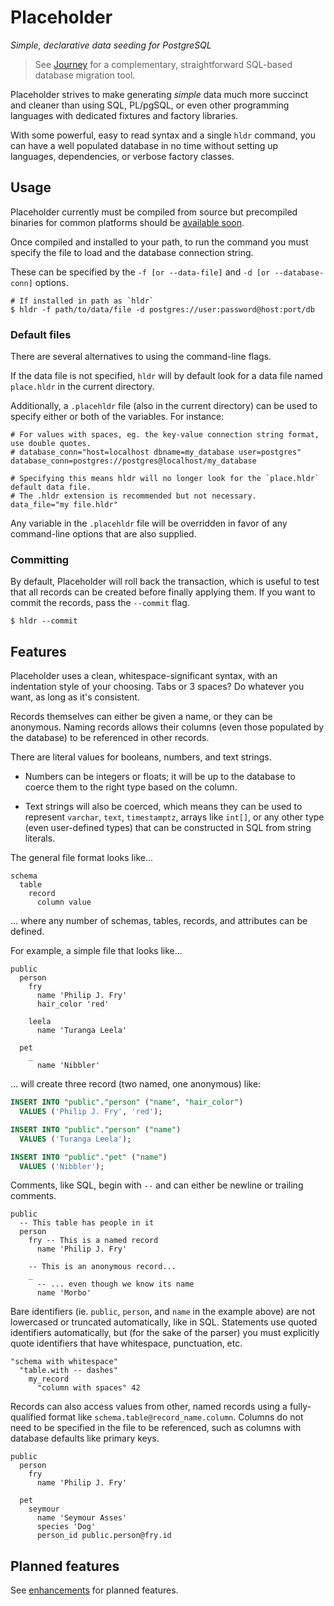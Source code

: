 # Placeholder

*Simple, declarative data seeding for PostgreSQL*

> See [Journey](https://github.com/kevlarr/jrny)
> for a complementary, straightforward SQL-based database migration tool.

Placeholder strives to make generating _simple_ data much more succinct
and cleaner than using SQL, PL/pgSQL, or even other programming languages
with dedicated fixtures and factory libraries.

With some powerful, easy to read syntax and a single `hldr` command,
you can have a well populated database in no time without setting up
languages, dependencies, or verbose factory classes.

## Usage

Placeholder currently must be compiled from source but precompiled
binaries for common platforms should be [available soon](https://github.com/kevlarr/hldr/issues/16).

Once compiled and installed to your path,
to run the command you must specify the file to load and the
database connection string.

These can be specified by the `-f [or --data-file]` and
`-d [or --database-conn]` options.

```
# If installed in path as `hldr`
$ hldr -f path/to/data/file -d postgres://user:password@host:port/db
```

### Default files

There are several alternatives to using the command-line flags.

If the data file is not specified, `hldr` will by default look for a data file named `place.hldr`
in the current directory.

Additionally, a `.placehldr` file (also in the current directory) can be used to specify either
or both of the variables. For instance:

```
# For values with spaces, eg. the key-value connection string format, use double quotes.
# database_conn="host=localhost dbname=my_database user=postgres"
database_conn=postgres://postgres@localhost/my_database

# Specifying this means hldr will no longer look for the `place.hldr` default data file.
# The .hldr extension is recommended but not necessary.
data_file="my file.hldr"
```

Any variable in the `.placehldr` file will be overridden in favor of any command-line options
that are also supplied.

### Committing

By default, Placeholder will roll back the transaction,
which is useful to test that all records can be created
before finally applying them.
If you want to commit the records, pass the `--commit` flag.

```
$ hldr --commit
```

## Features

Placeholder uses a clean, whitespace-significant syntax,
with an indentation style of your choosing. Tabs or 3 spaces?
Do whatever you want, as long as it's consistent.

Records themselves can either be given a name, or they can be anonymous.
Naming records allows their columns (even those populated by the database)
to be referenced in other records.

There are literal values for booleans, numbers, and text strings.

- Numbers can be integers or floats; it will be up to the database to
coerce them to the right type based on the column.

- Text strings will also be coerced, which means they can be
used to represent `varchar`, `text`, `timestamptz`, arrays like `int[]`, or any
other type (even user-defined types) that can be constructed in SQL from string literals.

The general file format looks like...

```
schema
  table
    record
      column value
```
... where any number of schemas, tables, records, and attributes can be defined.

For example, a simple file that looks like...

```
public
  person
    fry
      name 'Philip J. Fry'
      hair_color 'red'

    leela
      name 'Turanga Leela'

  pet
    _
      name 'Nibbler'
```

... will create three record (two named, one anonymous) like:

```sql
INSERT INTO "public"."person" ("name", "hair_color")
  VALUES ('Philip J. Fry', 'red');

INSERT INTO "public"."person" ("name")
  VALUES ('Turanga Leela');

INSERT INTO "public"."pet" ("name")
  VALUES ('Nibbler');
```

Comments, like SQL, begin with `--` and can either be newline or trailing comments.

```
public
  -- This table has people in it
  person
    fry -- This is a named record
      name 'Philip J. Fry'

    -- This is an anonymous record...
    _
      -- ... even though we know its name
      name 'Morbo'
```

Bare identifiers (ie. `public`, `person`, and `name` in the example above)
are not lowercased or truncated automatically, like in SQL.
Statements use quoted identifiers automatically,
but (for the sake of the parser) you must explicitly quote identifiers
that have whitespace, punctuation, etc.

```
"schema with whitespace"
  "table.with -- dashes"
    my_record
      "column with spaces" 42
```

Records can also access values from other, named records using a fully-qualified
format like `schema.table@record_name.column`.
Columns do not need to be specified in the file to be referenced,
such as columns with database defaults like primary keys.

```
public
  person
    fry
      name 'Philip J. Fry'

  pet
    seymour
      name 'Seymour Asses'
      species 'Dog'
      person_id public.person@fry.id
```

## Planned features

See [enhancements](https://github.com/kevlarr/hldr/issues?q=is%3Aopen+is%3Aissue+label%3Aenhancement) for planned features.
